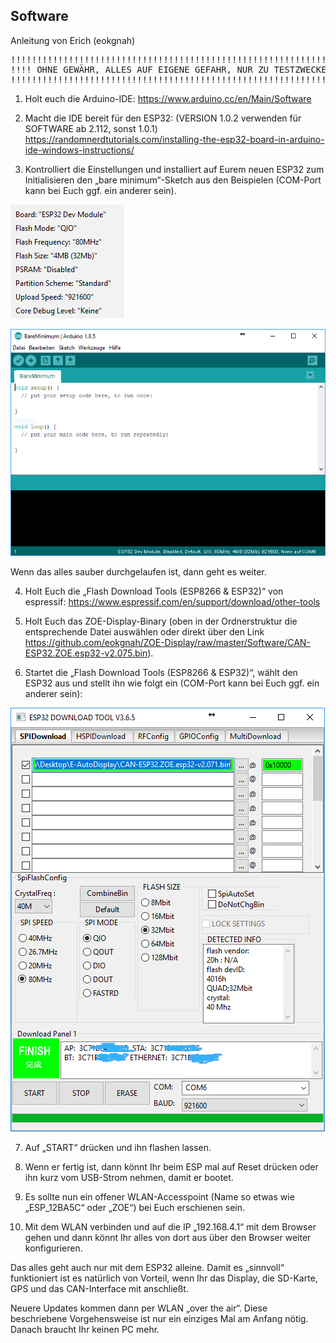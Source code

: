 ## Software

Anleitung von Erich (eokgnah)

<pre>
!!!!!!!!!!!!!!!!!!!!!!!!!!!!!!!!!!!!!!!!!!!!!!!!!!!!!!!!!!!!!!!!!!
!!!! OHNE GEWÄHR, ALLES AUF EIGENE GEFAHR, NUR ZU TESTZWECKEN !!!!
!!!!!!!!!!!!!!!!!!!!!!!!!!!!!!!!!!!!!!!!!!!!!!!!!!!!!!!!!!!!!!!!!!
</pre>

1. Holt euch die Arduino-IDE: 
https://www.arduino.cc/en/Main/Software

2. Macht die IDE bereit für den ESP32: (VERSION 1.0.2 verwenden für SOFTWARE ab 2.112, sonst 1.0.1)
https://randomnerdtutorials.com/installing-the-esp32-board-in-arduino-ide-windows-instructions/

3. Kontrolliert die Einstellungen und installiert auf Eurem neuen ESP32 zum Initialisieren den „bare minimum“-Sketch aus den Beispielen (COM-Port kann bei Euch ggf. ein anderer sein).

![Einstellungen der Arduino-IDE](00-arduino-einstellungen.PNG)

![Bare-Minimum-Sketch](01-esp32-vorbereiten.PNG)

Wenn das alles sauber durchgelaufen ist, dann geht es weiter.

4. Holt Euch die „Flash Download Tools (ESP8266 & ESP32)“ von espressif: 
https://www.espressif.com/en/support/download/other-tools

5. Holt Euch das ZOE-Display-Binary (oben in der Ordnerstruktur die entsprechende Datei auswählen oder direkt über den Link https://github.com/eokgnah/ZOE-Display/raw/master/Software/CAN-ESP32.ZOE.esp32-v2.075.bin).

6. Startet die „Flash Download Tools (ESP8266 & ESP32)“, wählt den ESP32 aus und stellt ihn wie folgt ein (COM-Port kann bei Euch ggf. ein anderer sein):

![Einstellungen des Flash Download Tools](02-ZOE-flashen.PNG)

7. Auf „START“ drücken und ihn flashen lassen.

8. Wenn er fertig ist, dann könnt Ihr beim ESP mal auf Reset drücken oder ihn kurz vom USB-Strom nehmen, damit er bootet.

9. Es sollte nun ein offener WLAN-Accesspoint (Name so etwas wie „ESP_12BA5C“ oder „ZOE“) bei Euch erschienen sein. 

10. Mit dem WLAN verbinden und auf die IP „192.168.4.1“ mit dem Browser gehen und dann könnt Ihr alles von dort aus über den Browser weiter konfigurieren.

Das alles geht auch nur mit dem ESP32 alleine.
Damit es „sinnvoll“ funktioniert ist es natürlich von Vorteil, wenn Ihr das Display, die SD-Karte, GPS und das CAN-Interface mit anschließt.  

Neuere Updates kommen dann per WLAN „over the air“.
Diese beschriebene Vorgehensweise ist nur ein einziges Mal am Anfang nötig. Danach braucht Ihr keinen PC mehr.
